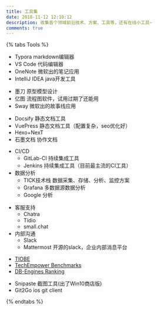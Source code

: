```yaml
---
title: 工具集
date: 2018-11-12 12:10:12
description: 收集各个领域前沿技术、方案、工具等，还有在线小工具~
comments: true
---
```


{% tabs Tools %}

<!-- tab 编辑器 -->
- Typora  markdown编辑器
- VS Code  代码编辑器
- OneNote 微软出的笔记应用
- IntelliJ IDEA java开发工具
<!-- endtab -->

<!-- tab 设计 -->
- 墨刀  原型模型设计
- 亿图 流程图软件，试用过期了还能用
- Sway 微软出的故事线应用
<!-- endtab -->

<!-- tab 文档 -->
- Docsify 静态文档工具
- VuePress 静态文档工具（配置复杂，seo优化好）
- Hexo+NexT
- 石墨文档 协作文档  
<!-- endtab -->

<!-- tab DevOps -->
- CI/CD
  - GitLab-CI 持续集成工具
  - Jenkins 持续集成工具（目前最主流的CI工具）
- 数据分析
  - TICK技术栈 数据采集、存储、分析、监控方案
  - Grafana 多数据源数据分析
  - Google 分析
<!-- endtab -->

<!-- tab 消息沟通 -->
- 客服支持
  - Chatra
  - Tidio
  - small.chat
- 内部沟通
  - Slack
  - Mattermost 开源的slack，企业内部消息平台
<!-- endtab -->

<!-- tab 排行 -->
- [TIOBE](https://www.tiobe.com/tiobe-index/)
- [TechEmpower Benchmarks](https://www.techempower.com/benchmarks/)
- [DB-Engines Ranking](https://db-engines.com/en/ranking)
<!-- endtab -->

<!-- tab 其他 -->
- Snipaste  截图工具(出了Win10商店版)
- Git2Go ios git client
<!-- endtab -->

{% endtabs %}



<style type="text/css">
#tools {
  display: flex;
  justify-content: center;
  flex-wrap: wrap;
}
#tools ul.nav-tabs {
  display: block;
  text-align: center;
  width: 25%;
  max-width: 120px;
}
#tools li.tab {
  border: 0;
}
#tools li.tab.active {
  border-radius: 0.25em;
  background-color: #fc6423;
  color: #fff;
}
#tools li.tab.active a {
    color: #fff;
}
#tools .tab-content {
  width: 75%;
}
#tools .tab-pane.active {
  border: 0;
  padding: 0;
}
#tools .tab-pane.active ul {
  margin: 0;
}
</style>
